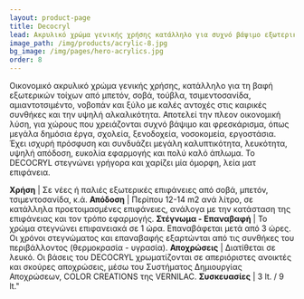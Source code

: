 ```yaml
---
layout: product-page
title: Decocryl
lead: Ακρυλικό χρώμα γενικής χρήσης κατάλληλο για συχνό βάψιμο εξωτερικών όψεων
image_path: /img/products/acrylic-8.jpg
bg_image: /img/pages/hero-acrylics.jpg
order: 8
---
```


Οικονομικό ακρυλικό χρώμα γενικής χρήσης, κατάλληλο για τη βαφή εξωτερικών τοίχων από μπετόν, σοβά, τούβλα, τσιμεντοσανίδα, αμιαντοτσιμέντο, νοβοπάν και ξύλο με καλές αντοχές στις καιρικές συνθήκες και την υψηλή αλκαλικότητα. Αποτελεί την πλεον οικονομική λύση, για χώρους που χρειάζονται συχνό βάψιμο και φρεσκάρισμα, όπως μεγάλα δημόσια έργα, σχολεία, ξενοδοχεία, νοσοκομεία, εργοστάσια. Έχει ισχυρή πρόσφυση και συνδυάζει μεγάλη καλυπτικότητα, λευκότητα, υψηλή απόδοση, ευκολία εφαρμογής και πολύ καλό άπλωμα. Το DECOCRYL στεγνώνει γρήγορα και χαρίζει μία όμορφη, λεία ματ επιφάνεια.

**Χρήση** | Σε νέες ή παλιές εξωτερικές επιφάνειες από σοβά, μπετόν, τσιμεντοσανίδα, κ.ά.
**Απόδοση** | Περίπου 12-14 m2 ανά λίτρο, σε κατάλληλα προετοιμασμένες επιφάνειες, ανάλογα με την κατάσταση της επιφάνειας και τον τρόπο εφαρμογής.
**Στέγνωμα - Επαναβαφή** | Το χρώμα στεγνώνει επιφανειακά σε 1 ώρα. Επαναβάφεται μετά από 3 ώρες. Οι χρόνοι στεγνώματος και επαναβαφής εξαρτώνται από τις συνθήκες του περιβάλλοντος (θερμοκρασία - υγρασία).
**Αποχρώσεις** | Διατίθεται σε λευκό. Οι βάσεις του DECOCRYL χρωματίζονται σε απεριόριστες ανοικτές και σκούρες αποχρώσεις, μέσω του Συστήματος Δημιουργίας Αποχρώσεων, COLOR CREATIONS της VERNILAC.
**Συσκευασίες** | 3 lt. / 9 lt."
